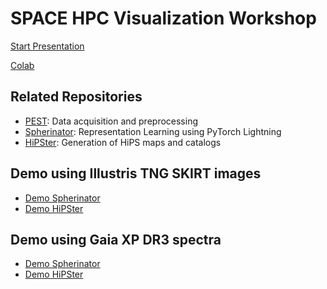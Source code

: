 # SPACE HPC Visualization Workshop

[Start Presentation](https://bernddoser.github.io/SPACE_HPC_Visualization_Workshop/)

[Colab](https://colab.research.google.com/drive/1fGe2Sl1MIRAahUZANGAEm3WOXiAd8NbW?usp=sharing)

## Related Repositories

- [PEST](https://github.com/HITS-AIN/PEST): Data acquisition and preprocessing
- [Spherinator](https://github.com/HITS-AIN/Spherinator): Representation Learning using PyTorch Lightning
- [HiPSter](https://github.com/HITS-AIN/HiPSter): Generation of HiPS maps and catalogs

## Demo using Illustris TNG SKIRT images

- [Demo Spherinator](./demo_spherinator_illustris.ipynb)
- [Demo HiPSter](./demo_hipster_illustris.ipynb)

## Demo using Gaia XP DR3 spectra

- [Demo Spherinator](./demo_spherinator_gaia.ipynb)
- [Demo HiPSter](./demo_hipster_gaia.ipynb)
